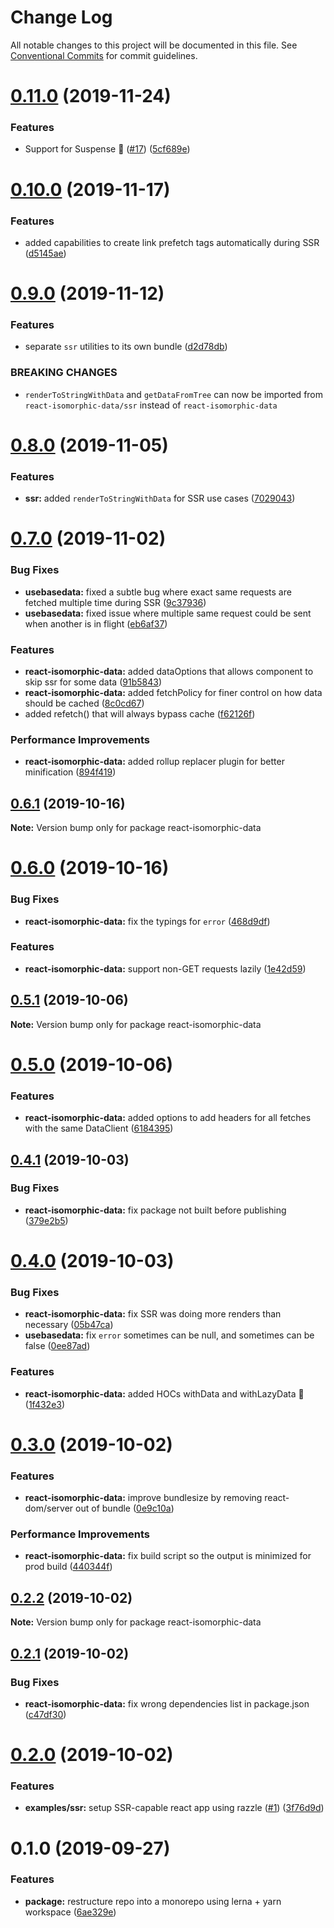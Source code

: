# Change Log

All notable changes to this project will be documented in this file.
See [Conventional Commits](https://conventionalcommits.org) for commit guidelines.

# [0.11.0](https://github.com/jackyef/react-isomorphic-data/compare/react-isomorphic-data@0.10.0...react-isomorphic-data@0.11.0) (2019-11-24)


### Features

* Support for Suspense :tada: ([#17](https://github.com/jackyef/react-isomorphic-data/issues/17)) ([5cf689e](https://github.com/jackyef/react-isomorphic-data/commit/5cf689e68c09c20369232e16e1ec1aef8c8e5c1f))





# [0.10.0](https://github.com/jackyef/react-isomorphic-data/compare/react-isomorphic-data@0.9.0...react-isomorphic-data@0.10.0) (2019-11-17)


### Features

* added capabilities to create link prefetch tags automatically during SSR ([d5145ae](https://github.com/jackyef/react-isomorphic-data/commit/d5145aed9d8a7fa29f2d81ef1d528652429fb704))





# [0.9.0](https://github.com/jackyef/react-isomorphic-data/compare/react-isomorphic-data@0.8.0...react-isomorphic-data@0.9.0) (2019-11-12)


### Features

* separate `ssr` utilities to its own bundle ([d2d78db](https://github.com/jackyef/react-isomorphic-data/commit/d2d78db1b815c1e2b3127ae857b6b33ab255dc25))


### BREAKING CHANGES

* `renderToStringWithData` and `getDataFromTree` can now be imported from `react-isomorphic-data/ssr` instead of `react-isomorphic-data`





# [0.8.0](https://github.com/jackyef/react-isomorphic-data/compare/react-isomorphic-data@0.7.0...react-isomorphic-data@0.8.0) (2019-11-05)


### Features

* **ssr:** added `renderToStringWithData` for SSR use cases ([7029043](https://github.com/jackyef/react-isomorphic-data/commit/702904328a09de2324f92e32290fc1551b30d181))





# [0.7.0](https://github.com/jackyef/react-isomorphic-data/compare/react-isomorphic-data@0.6.1...react-isomorphic-data@0.7.0) (2019-11-02)


### Bug Fixes

* **usebasedata:** fixed a subtle bug where exact same requests are fetched multiple time during SSR ([9c37936](https://github.com/jackyef/react-isomorphic-data/commit/9c3793620be187feac71d094fd9d1a14106f6d6a))
* **usebasedata:** fixed issue where multiple same request could be sent when another is in flight ([eb6af37](https://github.com/jackyef/react-isomorphic-data/commit/eb6af3768b140b89d7d2abf553c7b4dfcba9b33d))


### Features

* **react-isomorphic-data:** added dataOptions that allows component to skip ssr for some data ([91b5843](https://github.com/jackyef/react-isomorphic-data/commit/91b58430a6995d051de6850e6882e84dcfadfda5))
* **react-isomorphic-data:** added fetchPolicy for finer control on how data should be cached ([8c0cd67](https://github.com/jackyef/react-isomorphic-data/commit/8c0cd67ce6c106ff7ae507008ed1dce0a4bb2ae0))
* added refetch() that will always bypass cache ([f62126f](https://github.com/jackyef/react-isomorphic-data/commit/f62126fe96c391b5a18e3f794118eb4fd8cdd1ec))


### Performance Improvements

* **react-isomorphic-data:** added rollup replacer plugin for better minification ([894f419](https://github.com/jackyef/react-isomorphic-data/commit/894f419f914893b7e30f758bb1baa3656a3d81f4))





## [0.6.1](https://github.com/jackyef/react-isomorphic-data/compare/react-isomorphic-data@0.6.0...react-isomorphic-data@0.6.1) (2019-10-16)

**Note:** Version bump only for package react-isomorphic-data





# [0.6.0](https://github.com/jackyef/react-isomorphic-data/compare/react-isomorphic-data@0.5.1...react-isomorphic-data@0.6.0) (2019-10-16)


### Bug Fixes

* **react-isomorphic-data:** fix the typings for `error` ([468d9df](https://github.com/jackyef/react-isomorphic-data/commit/468d9df))


### Features

* **react-isomorphic-data:** support non-GET requests lazily ([1e42d59](https://github.com/jackyef/react-isomorphic-data/commit/1e42d59))





## [0.5.1](https://github.com/jackyef/react-isomorphic-data/compare/react-isomorphic-data@0.5.0...react-isomorphic-data@0.5.1) (2019-10-06)

**Note:** Version bump only for package react-isomorphic-data





# [0.5.0](https://github.com/jackyef/react-isomorphic-data/compare/react-isomorphic-data@0.4.1...react-isomorphic-data@0.5.0) (2019-10-06)


### Features

* **react-isomorphic-data:** added options to add headers for all fetches with the same DataClient ([6184395](https://github.com/jackyef/react-isomorphic-data/commit/6184395))





## [0.4.1](https://github.com/jackyef/react-isomorphic-data/compare/react-isomorphic-data@0.4.0...react-isomorphic-data@0.4.1) (2019-10-03)


### Bug Fixes

* **react-isomorphic-data:** fix package not built before publishing ([379e2b5](https://github.com/jackyef/react-isomorphic-data/commit/379e2b5))





# [0.4.0](https://github.com/jackyef/react-isomorphic-data/compare/react-isomorphic-data@0.3.0...react-isomorphic-data@0.4.0) (2019-10-03)


### Bug Fixes

* **react-isomorphic-data:** fix SSR was doing more renders than necessary ([05b47ca](https://github.com/jackyef/react-isomorphic-data/commit/05b47ca))
* **usebasedata:** fix `error` sometimes can be null, and sometimes can be false ([0ee87ad](https://github.com/jackyef/react-isomorphic-data/commit/0ee87ad))


### Features

* **react-isomorphic-data:** added HOCs withData and withLazyData :tada: ([1f432e3](https://github.com/jackyef/react-isomorphic-data/commit/1f432e3))





# [0.3.0](https://github.com/jackyef/react-isomorphic-data/compare/react-isomorphic-data@0.2.2...react-isomorphic-data@0.3.0) (2019-10-02)


### Features

* **react-isomorphic-data:** improve bundlesize by removing react-dom/server out of bundle ([0e9c10a](https://github.com/jackyef/react-isomorphic-data/commit/0e9c10a))


### Performance Improvements

* **react-isomorphic-data:** fix build script so the output is minimized for prod build ([440344f](https://github.com/jackyef/react-isomorphic-data/commit/440344f))





## [0.2.2](https://github.com/jackyef/react-isomorphic-data/compare/react-isomorphic-data@0.2.1...react-isomorphic-data@0.2.2) (2019-10-02)

**Note:** Version bump only for package react-isomorphic-data





## [0.2.1](https://github.com/jackyef/react-isomorphic-data/compare/react-isomorphic-data@0.2.0...react-isomorphic-data@0.2.1) (2019-10-02)


### Bug Fixes

* **react-isomorphic-data:** fix wrong dependencies list in package.json ([c47df30](https://github.com/jackyef/react-isomorphic-data/commit/c47df30))





# [0.2.0](https://github.com/jackyef/react-isomorphic-data/compare/react-isomorphic-data@0.1.0...react-isomorphic-data@0.2.0) (2019-10-02)


### Features

* **examples/ssr:** setup SSR-capable react app using razzle ([#1](https://github.com/jackyef/react-isomorphic-data/issues/1)) ([3f76d9d](https://github.com/jackyef/react-isomorphic-data/commit/3f76d9d))





# 0.1.0 (2019-09-27)


### Features

* **package:** restructure repo into a monorepo using lerna + yarn workspace ([6ae329e](https://github.com/jackyef/react-isomorphic-data/commit/6ae329e))
